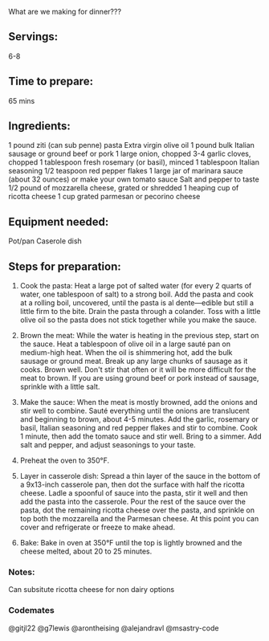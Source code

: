 What are we making for dinner???

## Servings: 
6-8

## Time to prepare: 
65 mins

## Ingredients:
1 pound ziti (can sub penne) pasta
Extra virgin olive oil
1 pound bulk Italian sausage or ground beef or pork
1 large onion, chopped
3-4 garlic cloves, chopped
1 tablespoon fresh rosemary (or basil), minced
1 tablespoon Italian seasoning
1/2 teaspoon red pepper flakes
1 large jar of marinara sauce (about 32 ounces) or make your own tomato sauce
Salt and pepper to taste
1/2 pound of mozzarella cheese, grated or shredded
1 heaping cup of ricotta cheese
1 cup grated parmesan or pecorino cheese

## Equipment needed:
Pot/pan
Caserole dish

## Steps for preparation:
1) Cook the pasta:
Heat a large pot of salted water (for every 2 quarts of water, one tablespoon of salt) to a strong boil. Add the pasta and cook at a rolling boil, uncovered, until the pasta is al dente—edible but still a little firm to the bite. Drain the pasta through a colander. Toss with a little olive oil so the pasta does not stick together while you make the sauce.

2) Brown the meat:
While the water is heating in the previous step, start on the sauce. Heat a tablespoon of olive oil in a large sauté pan on medium-high heat. When the oil is shimmering hot, add the bulk sausage or ground meat. Break up any large chunks of sausage as it cooks. Brown well. Don't stir that often or it will be more difficult for the meat to brown. If you are using ground beef or pork instead of sausage, sprinkle with a little salt.

3) Make the sauce:
When the meat is mostly browned, add the onions and stir well to combine. Sauté everything until the onions are translucent and beginning to brown, about 4-5 minutes. Add the garlic, rosemary or basil, Italian seasoning and red pepper flakes and stir to combine. Cook 1 minute, then add the tomato sauce and stir well. Bring to a simmer. Add salt and pepper, and adjust seasonings to your taste.

4) Preheat the oven to 350°F.
5) Layer in casserole dish:
Spread a thin layer of the sauce in the bottom of a 9x13-inch casserole pan, then dot the surface with half the ricotta cheese. Ladle a spoonful of sauce into the pasta, stir it well and then add the pasta into the casserole. Pour the rest of the sauce over the pasta, dot the remaining ricotta cheese over the pasta, and sprinkle on top both the mozzarella and the Parmesan cheese. At this point you can cover and refrigerate or freeze to make ahead.

6) Bake:
Bake in oven at 350°F until the top is lightly browned and the cheese melted, about 20 to 25 minutes.


### Notes:
Can subsitute ricotta cheese for non dairy options


### Codemates #
@gitjl22
@g7lewis
@arontheising
@alejandravl
@msastry-code


